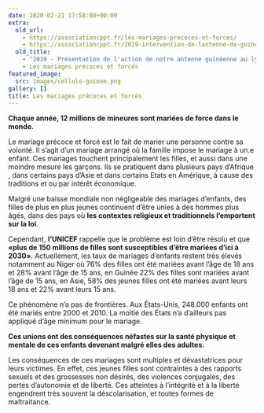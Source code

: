 ```yaml
---
date: 2020-02-21 17:58:00+00:00
extra:
  old_url:
    - https://associationcppt.fr/les-mariages-precoces-et-forces/
    - https://associationcppt.fr/2019-intervention-de-lantenne-de-guinee-au-lycee-2-octobre-a-conakry/
  old_title:
    - "2019 - Présentation de l'action de notre antenne guinéenne au lycée de Conakry : Sensibilisation contre les mariages précoces et forcés"
    - Les mariages précoces et forcés
featured_image:
  src: images/cellule-guinee.png
gallery: []
title: Les mariages précoces et forcés
---
```

**Chaque année, 12 millions de mineures sont mariées de force dans le monde.**

Le mariage précoce et forcé est le fait de marier une personne contre sa volonté. Il s’agit d’un mariage arrangé où la famille impose le mariage à un.e enfant. Ces mariages touchent principalement les filles, et aussi dans une moindre mesure les garçons. Ils se pratiquent dans plusieurs pays d’Afrique , dans certains pays d’Asie et dans certains Etats en Amérique, à cause des traditions et ou par intérêt économique.

Malgré une baisse mondiale non négligeable des mariages d’enfants, des filles de plus en plus jeunes continuent d’être unies à des hommes plus âgés, dans des pays où **les contextes religieux et traditionnels l’emportent sur la loi**.

Cependant, **l’UNICEF** rappelle que le problème est loin d’être résolu et que **«plus de 150 millions de filles sont susceptibles d’être mariées d’ici à 2030»**. Actuellement, les taux de mariages d’enfants restent très élevés notamment au Niger où 76% des filles ont été mariées avant l’âge de 18 ans et 28% avant l’âge de 15 ans, en Guinée 22% des filles sont mariées avant l’âge de 15 ans, en Asie, 58% des jeunes filles ont été mariées avant leurs 18 ans et 22% avant leurs 15 ans. 

Ce phénomène n’a pas de frontières. Aux États-Unis, 248.000 enfants ont été mariés entre 2000 et 2010. La moitié des États n’a d’ailleurs pas appliqué d’âge minimum pour le mariage.

**Ces unions ont des conséquences néfastes sur la santé physique et mentale de ces enfants devenant malgré elles des adultes.**

Les conséquences de ces mariages sont multiples et dévastatrices pour leurs victimes. En effet, ces jeunes filles sont contraintes à des rapports sexuels et des grossesses non désirés, des violences conjugales, des pertes d’autonomie et de liberté.  Ces atteintes à l’intégrité et à la liberté engendrent très souvent la déscolarisation, et toutes formes de maltraitance. 
